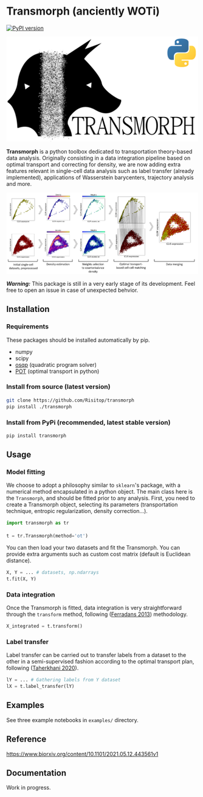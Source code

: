 # Transmorph (anciently WOTi)

[![PyPI version](https://badge.fury.io/py/transmorph.svg)](https://badge.fury.io/py/transmorph)

![](img/logo.png)

**Transmorph** is a python toolbox dedicated to transportation theory-based
data analysis. Originally consisting in a data integration pipeline
based on optimal transport and correcting for density, we are now adding 
extra features relevant in single-cell data analysis such as label transfer 
(already implemented), applications of Wasserstein barycenters, trajectory 
analysis and more.

![](img/diagram.png)

***Warning:*** This package is still in a very early stage of its
development. Feel free to open an issue in case of unexpected behvior.

## Installation

### Requirements

These packages should be installed automatically by pip.
+ numpy 
+ scipy 
+ [osqp](https://github.com/osqp/osqp-python) (quadratic program solver)
+ [POT](https://github.com/PythonOT/POT) (optimal transport in python)

### Install from source (latest version)
```sh
git clone https://github.com/Risitop/transmorph
pip install ./transmorph
```

### Install from PyPi (recommended, latest stable version)

``` sh
pip install transmorph
```

## Usage

### Model fitting

We choose to adopt a philosophy similar to `sklearn`'s package, 
with a numerical method encapsulated in a python object. The main
class here is the `Transmorph`, and should be fitted prior to any 
analysis. First, you need to create a Transmorph object, selecting 
its parameters (transportation technique, entropic regularization,
density correction...).

``` python
import transmorph as tr

t = tr.Transmorph(method='ot')
```

You can then load your two datasets and fit the Transmorph. You can
provide extra arguments such as custom cost matrix (default is Euclidean
distance).

``` python
X, Y = ... # datasets, np.ndarrays
t.fit(X, Y)
```

### Data integration

Once the Transmorph is fitted, data integration is very straightforward through
the `transform` method, following ([Ferradans 2013](https://hal.archives-ouvertes.fr/hal-00797078/document))
methodology. 

``` python
X_integrated = t.transform()
```

### Label transfer

Label transfer can be carried out to transfer labels from a dataset to the other
in a semi-supervised fashion according to the optimal transport plan, following
([Taherkhani 2020](https://link.springer.com/chapter/10.1007/978-3-030-58548-8_30)).

```python
lY = ... # Gathering labels from Y dataset 
lX = t.label_transfer(lY)
```

## Examples

See three example notebooks in `examples/` directory.

## Reference

https://www.biorxiv.org/content/10.1101/2021.05.12.443561v1

## Documentation

Work in progress.
